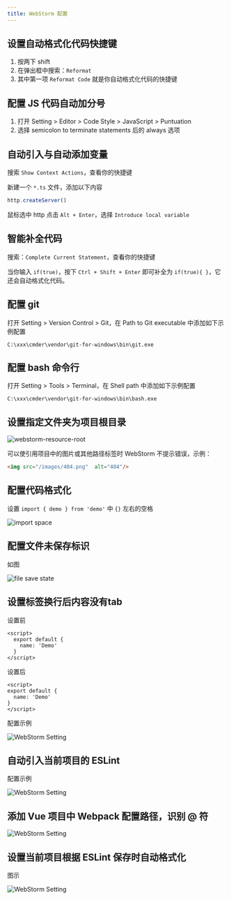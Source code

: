 ```yaml
---
title: WebStorm 配置
---
```


## 设置自动格式化代码快捷键

1. 按两下 shift
2. 在弹出框中搜索：`Reformat`
3. 其中第一项 `Reformat Code` 就是你自动格式化代码的快捷键

## 配置 JS 代码自动加分号

1. 打开 Setting > Editor > Code Style > JavaScript > Puntuation
2. 选择 semicolon to terminate statements 后的 always 选项

## 自动引入与自动添加变量

搜索 `Show Context Actions`，查看你的快捷键

新建一个 `*.ts` 文件，添加以下内容

```js
http.createServer()
```

鼠标选中 http 点击 `Alt + Enter`，选择 `Introduce local variable`


## 智能补全代码

搜索：`Complete Current Statement`，查看你的快捷键

当你输入 `if(true)`，按下 `Ctrl + Shift + Enter` 即可补全为 `if(true){ }`，它还会自动格式化代码。

## 配置 git

打开 Setting > Version Control > Git，在 Path to Git executable 中添加如下示例配置

```
C:\xxx\cmder\vendor\git-for-windows\bin\git.exe
```

## 配置 bash 命令行

打开 Setting > Tools > Terminal，在 Shell path 中添加如下示例配置

```
C:\xxx\cmder\vendor\git-for-windows\bin\bash.exe
```

## 设置指定文件夹为项目根目录

![webstorm-resource-root](../images/webstorm-resource-root.png)

可以使引用项目中的图片或其他路径标签时 WebStorm 不提示错误，示例：

```html
<img src="/images/404.png"  alt="404"/>
```

## 配置代码格式化

设置 `import { demo } from 'demo'` 中 `{}` 左右的空格

![import space](../images/setting-import-curly-braces-about-space.png)

## 配置文件未保存标识

如图

![file save state](../images/webstorm-file-save-state.png)

## 设置标签换行后内容没有tab

设置前

```vue
<script>
  export default {
    name: 'Demo'
  }
</script>
```

设置后

```vue
<script>
export default {
  name: 'Demo'
}
</script>
```

配置示例

![WebStorm Setting](../images/webstorm-label-tab.jpg)

## 自动引入当前项目的 ESLint

配置示例

![WebStorm Setting](../images/webstorm-import-eslint.jpg)

## 添加 Vue 项目中 Webpack 配置路径，识别 @ 符

![WebStorm Setting](../images/webstorm-vue-webpack.jpg)


## 设置当前项目根据 ESLint 保存时自动格式化

图示

![WebStorm Setting](../images/webstorm-setting-eslint.jpg)